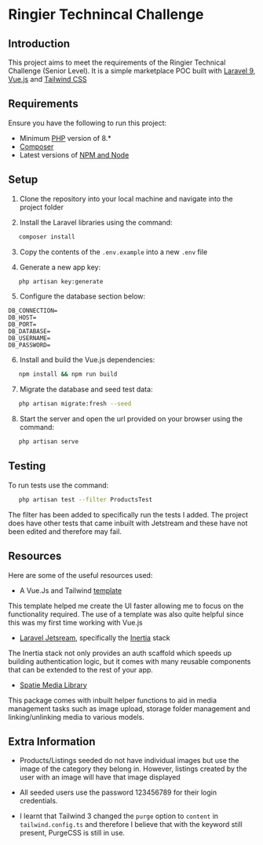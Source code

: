 # Ringier Technincal Challenge

## Introduction

This project aims to meet the requirements of the Ringier Technical Challenge (Senior Level). 
It is a simple marketplace POC built with [Laravel 9](https://laravel.com/docs/9.x/installation), [Vue.js](https://vuejs.org/guide/introduction.html) and [Tailwind CSS](https://tailwindcss.com/)

## Requirements
Ensure you have the following to run this project: 

- Minimum [PHP](https://www.php.net/downloads) version of 8.* 
- [Composer](https://getcomposer.org/) 
- Latest versions of [NPM and Node](https://nodejs.org/en/)

## Setup
1. Clone the repository into your local machine and navigate into the project folder

2. Install the Laravel libraries using the command:

```bash
   composer install
```

3. Copy the contents of the `.env.example` into a new `.env` file

4. Generate a new app key:

```bash
   php artisan key:generate
```
5. Configure the database section below:

```
DB_CONNECTION=
DB_HOST=
DB_PORT=
DB_DATABASE=
DB_USERNAME=
DB_PASSWORD=
```
6. Install and build the Vue.js dependencies:

```bash
   npm install && npm run build
```

7. Migrate the database and seed test data:

```bash
   php artisan migrate:fresh --seed
```

8. Start the server and open the url provided on your browser using the command:

```bash
   php artisan serve
```

## Testing

To run tests use the command: 

```bash
   php artisan test --filter ProductsTest
```

The filter has been added to specifically run the tests I added. The project does have other tests that came inbuilt with Jetstream and these have not been edited and therefore may fail.

## Resources

Here are some of the useful resources used:

- A Vue.Js and Tailwind [template](https://github.com/tailwindcomponents/e-commerce)

This template helped me create the UI faster allowing me to focus on the functionality required. The use of a template was also quite helpful since this was my first time working with Vue.js

- [Laravel Jetsream](https://jetstream.laravel.com/2.x/introduction.html), specifically the [Inertia](https://jetstream.laravel.com/2.x/introduction.html#inertia-vue) stack

The Inertia stack not only provides an auth scaffold which speeds up building authentication logic, but it comes with many reusable components that can be extended to the rest of your app.

- [Spatie Media Library](https://spatie.be/docs/laravel-medialibrary/v10/introduction)

This package comes with inbuilt helper functions to aid in media management tasks such as image upload, storage folder management and linking/unlinking media to various models.


## Extra Information

- Products/Listings seeded do not have individual images but use the image of the category they belong in. However, listings created by the user with an image will have that image displayed

- All seeded users use the password 123456789 for their login credentials.

- I learnt that Tailwind 3 changed the `purge` option to `content` in `tailwind.config.ts` and therefore I believe that with the keyword still present, PurgeCSS is still in use. 
